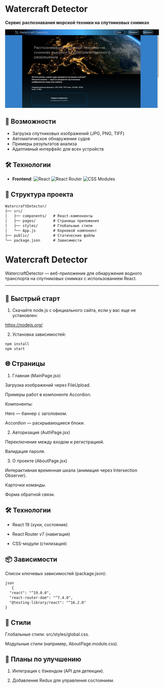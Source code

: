 # Watercraft Detector

**Сервис распознавания морской техники на спутниковых снимках**

![Главный интерфейс](public/images/screenshot1.png)

## 📌 Возможности

- Загрузка спутниковых изображений (JPG, PNG, TIFF)
- Автоматическое обнаружение судов
- Примеры результатов анализа
- Адаптивный интерфейс для всех устройств

## 🛠 Технологии

- **Frontend**: 
  ![React](https://img.shields.io/badge/React-19.0.0-blue)
  ![React Router](https://img.shields.io/badge/React_Router-7.4.0-orange)
  ![CSS Modules](https://img.shields.io/badge/CSS_Modules-✓-purple)

## 📂 Структура проекта

```
WatercraftDetector/
├── src/
│   ├── components/   # React-компоненты
│   ├── pages/        # Страницы приложения
│   ├── styles/       # Глобальные стили
│   └── App.js        # Корневой компонент
├── public/           # Статические файлы
└── package.json      # Зависимости
```
# Watercraft Detector 

WatercraftDetector — веб-приложение для обнаружения водного транспорта на спутниковых снимках с использованием React.

---

## 🚀 Быстрый старт

1. Скачайте node.js с официального сайта, если у вас еще не установлен:
  
  https://nodejs.org/

2. Установка зависимостей:

```
npm install
npm start
```

##  🌐 Страницы

1. Главная (MainPage.jsx)
  
  Загрузка изображений через FileUpload.

  Примеры работ в компоненте Accordion.

  Компоненты:

  Hero — баннер с заголовком.

  Accordion — раскрывающиеся блоки.


2. Авторизация (AuthPage.jsx)

  Переключение между входом и регистрацией.

  Валидация пароля.

3. О проекте (AboutPage.jsx)

  Интерактивная временная шкала (анимация через Intersection Observer).

  Карточки команды.

  Форма обратной связи.

## 🛠 Технологии

- React 19 (хуки, состояние)

- React Router v7 (навигация)

-  CSS-модули (стилизация)



## 📦 Зависимости
Список ключевых зависимостей (package.json):

```
json
   {
  "react": "^19.0.0",
  "react-router-dom": "^7.4.0",
  "@testing-library/react": "^16.2.0"
}
```

## 🎨 Стили
Глобальные стили: src/styles/global.css.

Модульные стили (например, AboutPage.module.css).

## 📌 Планы по улучшению

1. Интеграция с бэкендом (API для детекции).

2. Добавление Redux для управления состоянием.
